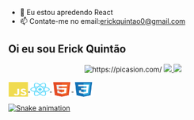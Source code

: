 
- 🌱 Eu estou apredendo React
- 📫 Contate-me no email:erickquintao0@gmail.com
## Oi eu sou Erick Quintão
<div align="center">
    <a ><img src="https://i.picasion.com/pic92/e33c213b5562f8b60e873a0d8a1b2757.gif"  right="300"width="125" height="150" border="0" alt="https://picasion.com/" /></a>
  <a href="https://github.com/ErickQuintao">
  <img height="150em" src="https://github-readme-stats.vercel.app/api?username=ErickQuintao&show_icons=true&theme=dark&include_all_commits=true&count_private=true"/>
  <img height="150em" src="https://github-readme-stats.vercel.app/api/top-langs/?username=ErickQuintao&layout=compact&langs_count=7&theme=dark"/>
</div>
<div style="display: inline_block"><br>
  <img align="center" alt="Erick-Js" height="30" width="40" src="https://raw.githubusercontent.com/devicons/devicon/master/icons/javascript/javascript-plain.svg">
  <img align="center" alt="Erick-React" height="30" width="40" src="https://raw.githubusercontent.com/devicons/devicon/master/icons/react/react-original.svg">
  <img align="center" alt="Erick-HTML" height="30" width="40" src="https://raw.githubusercontent.com/devicons/devicon/master/icons/html5/html5-original.svg">
  <img align="center" alt="Erick-CSS" height="30" width="40" src="https://raw.githubusercontent.com/devicons/devicon/master/icons/css3/css3-original.svg">

  
  ![Snake animation](https://github.com/ErickQuintao/ErickQuintao/blob/output/github-contribution-grid-snake.svg)
</div>

